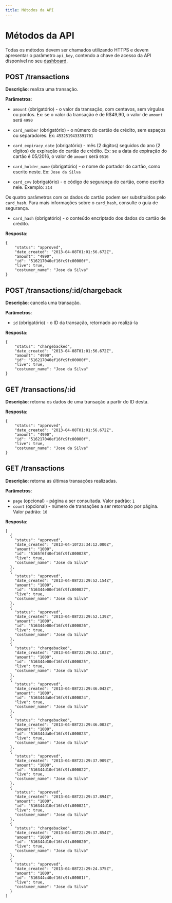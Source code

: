 ```yaml
---
title: Métodos da API
---
```


# Métodos da API

Todas os métodos devem ser chamados utilizando HTTPS e devem apresentar o parâmetro `api_key`, contendo a chave de acesso da API disponível no seu [dashboard](https://dashboard.pagar.me).

## POST /transactions

**Descrição**: realiza uma transação.

**Parâmetros**: 

- `amount` (obrigatório) - o valor da transação, com centavos, sem vírgulas ou pontos. Ex: se o valor da transação é de R$49,90, o valor de `amount` será `4990`

- `card_number` (obrigatório) - o número do cartão de crédito, sem espaços ou separadores. Ex: `4532519433391701`
- `card_expiracy_date` (obrigatório) - mês (2 dígitos) seguidos do ano (2 dígitos) de expiração do cartão de crédito. Ex: se a data de expiração do cartão é 05/2016, o valor de `amount` será `0516`
- `card_holder_name` (obrigatório) - o nome do portador do cartão, como escrito neste. Ex: `Jose da Silva`
- `card_cvv` (obrigatório) - o código de segurança do cartão, como escrito nele. Exemplo: `314`

Os quatro parâmetros com os dados do cartão podem ser substituídos pelo `card_hash`. Para mais informações sobre o `card_hash`, consulte o guia de segurança.

- `card_hash` (obrigatório) - o conteúdo encriptado dos dados do cartão de crédito.

**Resposta**:

<pre><code data-language="javascript">{
    "status": "approved",
    "date_created": "2013-04-08T01:01:56.672Z",
    "amount": "4990",
    "id": "516217040ef16fc9fc00000f",
    "live": true,
    "costumer_name": "Jose da Silva"
}</code></pre>

## POST /transactions/:id/chargeback

**Descrição**: cancela uma transação.

**Parâmetros**: 

- `id` (obrigatório) - o ID da transação, retornado ao realizá-la

**Resposta**:

<pre><code data-language="javascript">{
    "status": "chargebacked",
    "date_created": "2013-04-08T01:01:56.672Z",
    "amount": "4990",
    "id": "516217040ef16fc9fc00000f",
    "live": true,
    "costumer_name": "Jose da Silva"
}</code></pre>

## GET /transactions/:id

**Descrição**: retorna os dados de uma transação a partir do ID desta.

**Resposta**:

<pre><code data-language="javascript">{
    "status": "approved",
    "date_created": "2013-04-08T01:01:56.672Z",
    "amount": "4990",
    "id": "516217040ef16fc9fc00000f",
    "live": true,
    "costumer_name": "Jose da Silva"
}</code></pre>

## GET /transactions

**Descrição**: retorna as últimas transações realizadas.

**Parâmetros**: 

- `page` (opcional) - página a ser consultada. Valor padrão: `1`
- `count` (opcional) - número de transações a ser retornado por página. Valor padrão: `10`

**Resposta**:

<pre><code data-language="javascript">[
  {
    "status": "approved",
    "date_created": "2013-04-10T23:34:12.000Z",
    "amount": "1000",
    "id": "5165f6f40ef16fc9fc000028",
    "live": true,
    "costumer_name": "Jose da Silva"
  },
  {
    "status": "approved",
    "date_created": "2013-04-08T22:29:52.154Z",
    "amount": "1000",
    "id": "516344e00ef16fc9fc000027",
    "live": true,
    "costumer_name": "Jose da Silva"
  },
  {
    "status": "approved",
    "date_created": "2013-04-08T22:29:52.139Z",
    "amount": "1000",
    "id": "516344e00ef16fc9fc000026",
    "live": true,
    "costumer_name": "Jose da Silva"
  },
  {
    "status": "chargebacked",
    "date_created": "2013-04-08T22:29:52.103Z",
    "amount": "1000",
    "id": "516344e00ef16fc9fc000025",
    "live": true,
    "costumer_name": "Jose da Silva"
  },
  {
    "status": "approved",
    "date_created": "2013-04-08T22:29:46.042Z",
    "amount": "1000",
    "id": "516344da0ef16fc9fc000024",
    "live": true,
    "costumer_name": "Jose da Silva"
  },
  {
    "status": "chargebacked",
    "date_created": "2013-04-08T22:29:46.003Z",
    "amount": "1000",
    "id": "516344da0ef16fc9fc000023",
    "live": true,
    "costumer_name": "Jose da Silva"
  },
  {
    "status": "approved",
    "date_created": "2013-04-08T22:29:37.909Z",
    "amount": "1000",
    "id": "516344d10ef16fc9fc000022",
    "live": true,
    "costumer_name": "Jose da Silva"
  },
  {
    "status": "approved",
    "date_created": "2013-04-08T22:29:37.894Z",
    "amount": "1000",
    "id": "516344d10ef16fc9fc000021",
    "live": true,
    "costumer_name": "Jose da Silva"
  },
  {
    "status": "chargebacked",
    "date_created": "2013-04-08T22:29:37.854Z",
    "amount": "1000",
    "id": "516344d10ef16fc9fc000020",
    "live": true,
    "costumer_name": "Jose da Silva"
  },
  {
    "status": "approved",
    "date_created": "2013-04-08T22:29:24.375Z",
    "amount": "1000",
    "id": "516344c40ef16fc9fc00001f",
    "live": true,
    "costumer_name": "Jose da Silva"
  }
]</code></pre>

